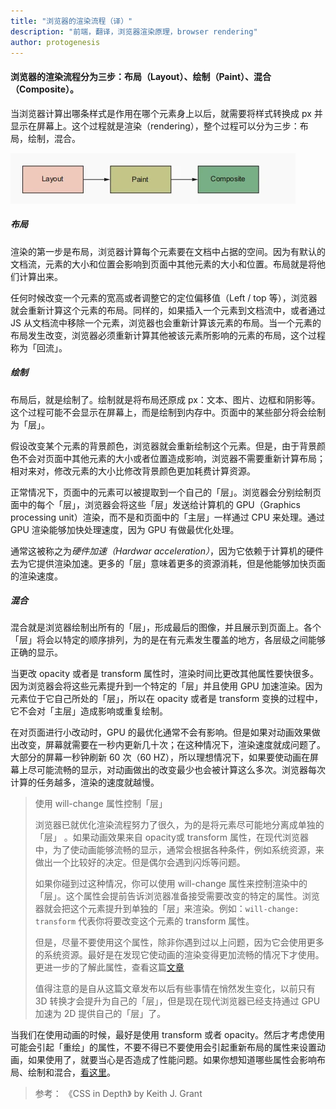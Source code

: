 ```yaml
---
title: "浏览器的渲染流程（译）"
description: "前端，翻译，浏览器渲染原理，browser rendering"
author: protogenesis
---
```


#### 浏览器的渲染流程分为三步：布局（Layout）、绘制（Paint）、混合（Composite）。

当浏览器计算出哪条样式是作用在哪个元素身上以后，就需要将样式转换成 px 并显示在屏幕上。这个过程就是渲染（rendering），整个过程可以分为三步：布局，绘制，混合。

![image](./images/layout-steps.webp)

##### 布局

渲染的第一步是布局，浏览器计算每个元素要在文档中占据的空间。因为有默认的文档流，元素的大小和位置会影响到页面中其他元素的大小和位置。布局就是将他们计算出来。

任何时候改变一个元素的宽高或者调整它的定位偏移值（Left / top 等），浏览器就会重新计算这个元素的布局。同样的，如果插入一个元素到文档流中，或者通过 JS 从文档流中移除一个元素，浏览器也会重新计算该元素的布局。当一个元素的布局发生改变，浏览器必须重新计算其他被该元素所影响的元素的布局，这个过程称为「回流」。

##### 绘制

布局后，就是绘制了。绘制就是将布局还原成 px：文本、图片、边框和阴影等。这个过程可能不会显示在屏幕上，而是绘制到内存中。页面中的某些部分将会绘制为「层」。

假设改变某个元素的背景颜色，浏览器就会重新绘制这个元素。但是，由于背景颜色不会对页面中其他元素的大小或者位置造成影响，浏览器不需要重新计算布局；相对来对，修改元素的大小比修改背景颜色更加耗费计算资源。

正常情况下，页面中的元素可以被提取到一个自己的「层」。浏览器会分别绘制页面中的每个「层」，浏览器会将这些「层」发送给计算机的 GPU（Graphics processing unit）渲染，而不是和页面中的「主层」一样通过 CPU 来处理。通过 GPU 渲染能够加快处理速度，因为 GPU 有做最优化处理。

通常这被称之为*硬件加速（Hardwar acceleration）*，因为它依赖于计算机的硬件去为它提供渲染加速。更多的「层」意味着更多的资源消耗，但是他能够加快页面的渲染速度。

##### 混合

混合就是浏览器绘制出所有的「层」，形成最后的图像，并且展示到页面上。各个「层」将会以特定的顺序排列，为的是在有元素发生覆盖的地方，各层级之间能够正确的显示。

当更改 opacity 或者是 transform 属性时，渲染时间比更改其他属性要快很多。因为浏览器会将这些元素提升到一个特定的「层」并且使用 GPU 加速渲染。因为元素位于它自己所处的「层」，所以在 opacity 或者是 transform 变换的过程中，它不会对「主层」造成影响或重复绘制。

在对页面进行小改动时，GPU 的最优化通常不会有影响。但是如果对动画效果做出改变，屏幕就需要在一秒内更新几十次；在这种情况下，渲染速度就成问题了。大部分的屏幕一秒钟刷新 60 次（60 HZ），所以理想情况下，如果要使动画在屏幕上尽可能流畅的显示，对动画做出的改变最少也会被计算这么多次。浏览器每次计算的任务越多，渲染的速度就越慢。

> 使用 will-change 属性控制「层」
>
> 浏览器已就优化渲染流程努力了很久，为的是将元素尽可能地分离成单独的「层」 。如果动画效果来自 opacity或 transform 属性，在现代浏览器中，为了使动画能够流畅的显示，通常会根据各种条件，例如系统资源，来做出一个比较好的决定。但是偶尔会遇到闪烁等问题。
>
> 如果你碰到过这种情况，你可以使用 will-change 属性来控制渲染中的「层」。这个属性会提前告诉浏览器准备接受需要改变的特定的属性。浏览器就会把这个元素提升到单独的「层」来渲染。例如：`will-change: transform` 代表你将要改变这个元素的 transform 属性。
>
> 但是，尽量不要使用这个属性，除非你遇到过以上问题，因为它会使用更多的系统资源。最好是在发现它使动画的渲染变得更加流畅的情况下才使用。更进一步的了解此属性，查看这篇[文章](https://dev.opera.com/articles/css-will-change-property/)
>
> 值得注意的是自从这篇文章发布以后有些事情在悄然发生变化，以前只有 3D 转换才会提升为自己的「层」，但是现在现代浏览器已经支持通过 GPU 加速为 2D 提供自己的「层」了。

当我们在使用动画的时候，最好是使用 transform 或者 opacity。然后才考虑使用可能会引起「重绘」的属性，不要不得已不要使用会引起重新布局的属性来设置动画，如果使用了，就要当心是否造成了性能问题。如果你想知道哪些属性会影响布局、绘制和混合，[看这里](https://csstriggers.com/)。

> 参考：
> 《CSS in Depth》 by Keith J. Grant